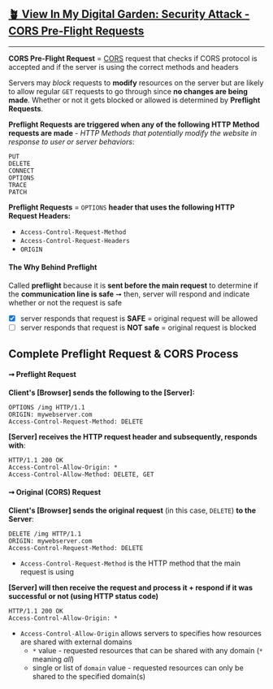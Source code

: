 ## [🪴 View In My Digital Garden: Security Attack - CORS Pre-Flight Requests](https://www.aniqa.io/wiki/security/cors-preflight)


---

**CORS Pre-Flight Request** = [CORS](/wiki/security/cors) request that checks if CORS protocol is accepted and if the server is using the correct methods and headers

Servers may *block* requests to **modify** resources on the server but are likely to allow regular `GET` requests to go through since **no changes are being made**. Whether or not it gets blocked or allowed is determined by **Preflight Requests**. 

**Preflight Requests are triggered when any of the following HTTP Method requests are made** - *HTTP Methods that potentially modify the website in response to user or server behaviors*:
```
PUT
DELETE
CONNECT
OPTIONS
TRACE
PATCH
```

**Preflight Requests** = `OPTIONS` **header that uses the following HTTP Request Headers:**
- `Access-Control-Request-Method`
- `Access-Control-Request-Headers`
- `ORIGIN`

#### The Why Behind Preflight
Called **preflight** because it is **sent before the main request** to determine if the **communication line is safe** ➞ then, server will respond and indicate whether or not the request is safe
- [x] server responds that request is **SAFE** = original request will be allowed
- [ ] server responds that request is **NOT safe** = original request is blocked

## Complete Preflight Request & CORS Process
#### ➞ Preflight Request
**Client's [Browser] sends the following to the [Server]:**
```http
OPTIONS /img HTTP/1.1
ORIGIN: mywebserver.com
Access-Control-Request-Method: DELETE
```

**[Server] receives the HTTP request header and subsequently, responds with**:
```
HTTP/1.1 200 OK
Access-Control-Allow-Origin: *
Access-Control-Allow-Method: DELETE, GET
```




#### ➞ Original (CORS) Request
**Client's [Browser] sends the original request** (in this case, `DELETE`) **to the Server**:
```
DELETE /img HTTP/1.1
ORIGIN: mywebserver.com
Access-Control-Request-Method: DELETE
```

- `Access-Control-Request-Method` is the HTTP method that the main request is using

**[Server] will then receive the request and process it + respond if it was successful or not (using HTTP status code)**
```http
HTTP/1.1 200 OK
Access-Control-Allow-Origin: *
```

- `Access-Control-Allow-Origin` allows servers to specifies how resources are shared with external domains 
  - `*` value - requested resources that can be shared with any domain (`*` meaning *all*)
  - single or list of `domain` value - requested resources can only be shared to the specified domain(s)
